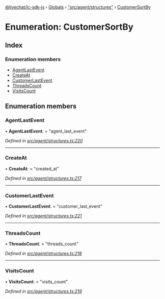 [@livechat/lc-sdk-js](../README.md) › [Globals](../globals.md) › ["src/agent/structures"](../modules/_src_agent_structures_.md) › [CustomerSortBy](_src_agent_structures_.customersortby.md)

# Enumeration: CustomerSortBy

## Index

### Enumeration members

* [AgentLastEvent](_src_agent_structures_.customersortby.md#agentlastevent)
* [CreateAt](_src_agent_structures_.customersortby.md#createat)
* [CustomerLastEvent](_src_agent_structures_.customersortby.md#customerlastevent)
* [ThreadsCount](_src_agent_structures_.customersortby.md#threadscount)
* [VisitsCount](_src_agent_structures_.customersortby.md#visitscount)

## Enumeration members

###  AgentLastEvent

• **AgentLastEvent**: = "agent_last_event"

*Defined in [src/agent/structures.ts:220](https://github.com/livechat/lc-sdk-js/blob/9364105/src/agent/structures.ts#L220)*

___

###  CreateAt

• **CreateAt**: = "created_at"

*Defined in [src/agent/structures.ts:217](https://github.com/livechat/lc-sdk-js/blob/9364105/src/agent/structures.ts#L217)*

___

###  CustomerLastEvent

• **CustomerLastEvent**: = "customer_last_event"

*Defined in [src/agent/structures.ts:221](https://github.com/livechat/lc-sdk-js/blob/9364105/src/agent/structures.ts#L221)*

___

###  ThreadsCount

• **ThreadsCount**: = "threads_count"

*Defined in [src/agent/structures.ts:218](https://github.com/livechat/lc-sdk-js/blob/9364105/src/agent/structures.ts#L218)*

___

###  VisitsCount

• **VisitsCount**: = "visits_count"

*Defined in [src/agent/structures.ts:219](https://github.com/livechat/lc-sdk-js/blob/9364105/src/agent/structures.ts#L219)*
